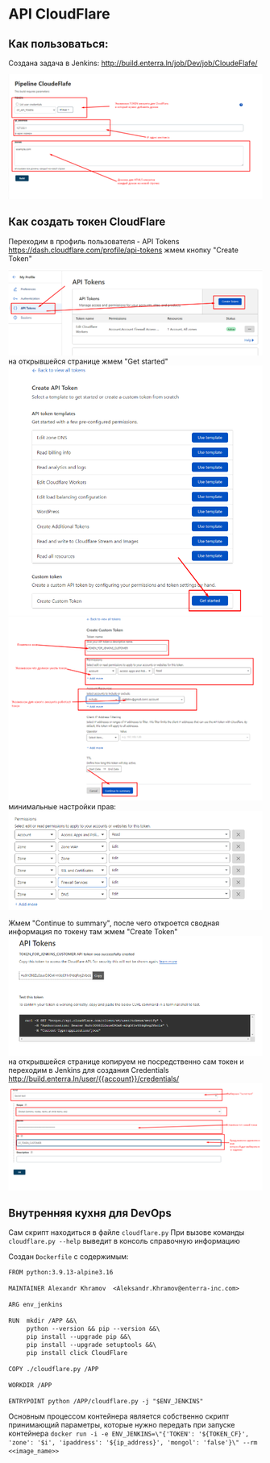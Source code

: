 # API CloudFlare

## Как пользоваться:

Создана задача в Jenkins:
http://build.enterra.ln/job/Dev/job/CloudeFlafe/

![img.png](img.png)

## Как создать токен CloudFlare

Переходим в профиль пользователя - API Tokens
https://dash.cloudflare.com/profile/api-tokens
жмем кнопку "Create Token"

![img_1.png](img_1.png)
на открывшейся странице жмем "Get started"
![img_2.png](img_2.png)
![img_3.png](img_3.png)
минимальные настройки прав:
![img_7.png](img_7.png)

Жмем "Continue to summary", после чего откроется сводная информация по токену там жмем "Create Token"
![img_4.png](img_4.png)
на открывшейся странице копируем не посредственно сам токен и переходим в Jenkins для создания
Credentials
http://build.enterra.ln/user/{{account}}/credentials/
![img_5.png](img_5.png)

## Внутренняя кухня для DevOps

 Сам скрипт находиться в файле `cloudflare.py` 
 При вызове команды `cloudflare.py --help` выведит в консоль справочную информацию
 
 Создан `Dockerfile` с содержимым:
 
```commandline
FROM python:3.9.13-alpine3.16

MAINTAINER Alexandr Khramov  <Aleksandr.Khramov@enterra-inc.com>

ARG env_jenkins

RUN  mkdir /APP &&\
     python --version && pip --version &&\
     pip install --upgrade pip &&\
     pip install --upgrade setuptools &&\
     pip install click CloudFlare

COPY ./cloudflare.py /APP

WORKDIR /APP

ENTRYPOINT python /APP/cloudflare.py -j "$ENV_JENKINS"
```
 Основным процессом контейнера является собственно скрипт принимающий параметры, 
 которые нужно передать при запуске контейнера
 `docker run -i -e ENV_JENKINS=\"{'TOKEN': '${TOKEN_CF}', 'zone': '$i', 'ipaddress': '${ip_address}', 'mongol': 'false'}\" --rm  <<image_name>> `
 
 
